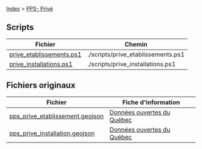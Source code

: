 [Index](./index.md) &gt; [PPS- Privé](./pps-prive.md)

## Scripts
|  Fichier | Chemin |
|  --- | --- |
|  [prive_etablissements.ps1](../scripts/prive_etablissements.ps1) | ./scripts/prive_etablissements.ps1 |
|  [prive_installations.ps1](../scripts/prive_installations.ps1) | ./scripts/prive_installations.ps1 |

## Fichiers originaux
|  Fichier | Fiche d'information |
|  --- | --- |
|  [pps_prive_etablissement.geojson](https://www.donneesquebec.ca/recherche/dataset/2d3b5cf8-b347-49c7-ad3b-bd6a9c15e443/resource/9726e4e8-b8c0-48d2-9eb5-9317bcf06f99/download/pps_prive_etablissement.geojson) | [Données ouvertes du Québec](https://www.donneesquebec.ca/recherche/dataset/localisation-des-etablissements-d-enseignement-du-reseau-scolaire-au-quebec/resource/9726e4e8-b8c0-48d2-9eb5-9317bcf06f99) |
|  [pps_prive_installation.geojson](https://www.donneesquebec.ca/recherche/dataset/2d3b5cf8-b347-49c7-ad3b-bd6a9c15e443/resource/365bd2f1-b5ac-42b6-a41a-1e01e198ab69/download/pps_prive_installation.geojson) | [Données ouvertes du Québec](https://www.donneesquebec.ca/recherche/dataset/localisation-des-etablissements-d-enseignement-du-reseau-scolaire-au-quebec/resource/365bd2f1-b5ac-42b6-a41a-1e01e198ab69) |